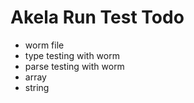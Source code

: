 # Akela Run Test Todo
* worm file
* type testing with worm
* parse testing with worm
* array
* string